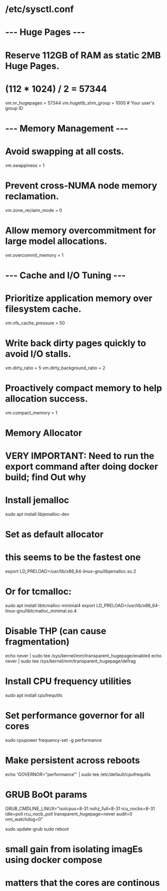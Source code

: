 # /etc/sysctl.conf

# --- Huge Pages ---
# Reserve 112GB of RAM as static 2MB Huge Pages.
# (112 * 1024) / 2 = 57344
vm.nr_hugepages = 57344
vm.hugetlb_shm_group = 1000 # Your user's group ID

# --- Memory Management ---
# Avoid swapping at all costs.
vm.swappiness = 1
# Prevent cross-NUMA node memory reclamation.
vm.zone_reclaim_mode = 0
# Allow memory overcommitment for large model allocations.
vm.overcommit_memory = 1

# --- Cache and I/O Tuning ---
# Prioritize application memory over filesystem cache.
vm.vfs_cache_pressure = 50
# Write back dirty pages quickly to avoid I/O stalls.
vm.dirty_ratio = 5
vm.dirty_background_ratio = 2
# Proactively compact memory to help allocation success.
vm.compact_memory = 1



# Memory Allocator 
# VERY IMPORTANT: Need to run the export command after doing docker build; find Out why 
# Install jemalloc
sudo apt install libjemalloc-dev

# Set as default allocator
# this seems to be the fastest one
export LD_PRELOAD=/usr/lib/x86_64-linux-gnu/libjemalloc.so.2

# Or for tcmalloc:
sudo apt install libtcmalloc-minimal4
export LD_PRELOAD=/usr/lib/x86_64-linux-gnu/libtcmalloc_minimal.so.4


# Disable THP (can cause fragmentation)
echo never | sudo tee /sys/kernel/mm/transparent_hugepage/enabled
echo never | sudo tee /sys/kernel/mm/transparent_hugepage/defrag




# Install CPU frequency utilities
sudo apt install cpufrequtils

# Set performance governor for all cores
sudo cpupower frequency-set -g performance

# Make persistent across reboots
echo 'GOVERNOR="performance"' | sudo tee /etc/default/cpufrequtils




# GRUB BoOt params 
GRUB_CMDLINE_LINUX="isolcpus=8-31 nohz_full=8-31 rcu_nocbs=8-31 idle=poll rcu_nocb_poll transparent_hugepage=never audit=0 nmi_watchdog=0"

sudo update-grub
sudo reboot

# small gain from isolating imagEs using docker compose
# matters that the cores are continous 

